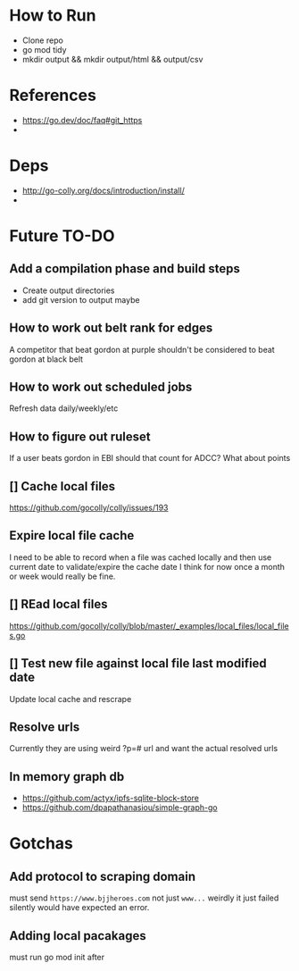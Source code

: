 # How to Run 
- Clone repo 
- go mod tidy 
- mkdir output && mkdir output/html && output/csv


# References
- https://go.dev/doc/faq#git_https
- 


# Deps 
- http://go-colly.org/docs/introduction/install/
- 

# Future TO-DO 

## Add a compilation phase and build steps 
- Create output directories 
- add git version to output maybe

## How to work out belt rank for edges
A competitor that beat gordon at purple shouldn't be considered to beat gordon at black belt 

## How to work out scheduled jobs 
Refresh data daily/weekly/etc 

## How to figure out ruleset 
If a user beats gordon in EBI should that count for ADCC? What about points 

## [] Cache local files 
https://github.com/gocolly/colly/issues/193

## Expire local file cache
I need to be able to record when a file was cached locally and then use current date to validate/expire the cache date
I think for now once a month or week would really be fine. 

## [] REad local files 
https://github.com/gocolly/colly/blob/master/_examples/local_files/local_files.go

## [] Test new file against local file last modified date 
Update local cache and rescrape 

## Resolve urls 
Currently they are using weird ?p=# url and want the actual resolved urls 


## In memory graph db 
- https://github.com/actyx/ipfs-sqlite-block-store
- https://github.com/dpapathanasiou/simple-graph-go



# Gotchas
## Add protocol to scraping domain 
must send `https://www.bjjheroes.com` not just `www...` weirdly it just failed silently would have expected an error. 

## Adding local pacakages 
must run go mod init after 